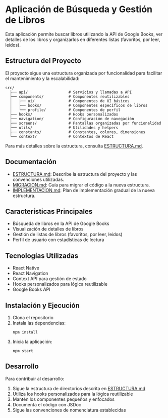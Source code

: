 # Aplicación de Búsqueda y Gestión de Libros

Esta aplicación permite buscar libros utilizando la API de Google Books, ver detalles de los libros y organizarlos en diferentes listas (favoritos, por leer, leídos).

## Estructura del Proyecto

El proyecto sigue una estructura organizada por funcionalidad para facilitar el mantenimiento y la escalabilidad:

```
src/
  ├── api/                  # Servicios y llamadas a API
  ├── components/           # Componentes reutilizables
  │   ├── ui/               # Componentes de UI básicos
  │   ├── books/            # Componentes específicos de libros
  │   └── profile/          # Componentes de perfil
  ├── hooks/                # Hooks personalizados
  ├── navigation/           # Configuración de navegación
  ├── screens/              # Pantallas organizadas por funcionalidad
  ├── utils/                # Utilidades y helpers
  ├── constants/            # Constantes, colores, dimensiones
  └── context/              # Contextos de React
```

Para más detalles sobre la estructura, consulta [ESTRUCTURA.md](./ESTRUCTURA.md).

## Documentación

- [ESTRUCTURA.md](./ESTRUCTURA.md): Describe la estructura del proyecto y las convenciones utilizadas.
- [MIGRACION.md](./MIGRACION.md): Guía para migrar el código a la nueva estructura.
- [IMPLEMENTACION.md](./IMPLEMENTACION.md): Plan de implementación gradual de la nueva estructura.

## Características Principales

- Búsqueda de libros en la API de Google Books
- Visualización de detalles de libros
- Gestión de listas de libros (favoritos, por leer, leídos)
- Perfil de usuario con estadísticas de lectura

## Tecnologías Utilizadas

- React Native
- React Navigation
- Context API para gestión de estado
- Hooks personalizados para lógica reutilizable
- Google Books API

## Instalación y Ejecución

1. Clona el repositorio
2. Instala las dependencias:
   ```
   npm install
   ```
3. Inicia la aplicación:
   ```
   npm start
   ```

## Desarrollo

Para contribuir al desarrollo:

1. Sigue la estructura de directorios descrita en [ESTRUCTURA.md](./ESTRUCTURA.md)
2. Utiliza los hooks personalizados para la lógica reutilizable
3. Mantén los componentes pequeños y enfocados
4. Documenta el código con JSDoc
5. Sigue las convenciones de nomenclatura establecidas
